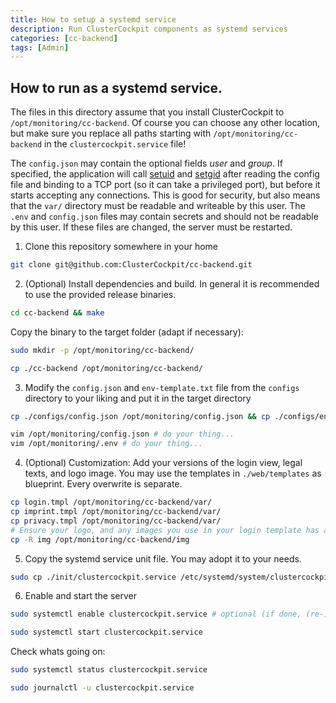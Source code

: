 ```yaml
---
title: How to setup a systemd service
description: Run ClusterCockpit components as systemd services
categories: [cc-backend]
tags: [Admin]
---
```

## How to run as a systemd service.

The files in this directory assume that you install ClusterCockpit to
`/opt/monitoring/cc-backend`.
Of course you can choose any other location, but make sure you replace all paths
starting with `/opt/monitoring/cc-backend` in the `clustercockpit.service` file!

The `config.json` may contain the optional fields *user* and *group*. If
specified, the application will call
[setuid](https://man7.org/linux/man-pages/man2/setuid.2.html) and
[setgid](https://man7.org/linux/man-pages/man2/setgid.2.html) after reading the
config file and binding to a TCP port (so it can take a privileged port), but
before it starts accepting any connections. This is good for security, but also
means that the `var/` directory must be readable and writeable by this user.
The `.env` and `config.json` files may contain secrets and should not be
readable by this user. If these files are changed, the server must be restarted.

1. Clone this repository somewhere in your home
```sh
git clone git@github.com:ClusterCockpit/cc-backend.git
```

2. (Optional) Install dependencies and build. In general it is recommended to use the provided release binaries.
```sh
cd cc-backend && make
```
Copy the binary to the target folder (adapt if necessary):
```sh
sudo mkdir -p /opt/monitoring/cc-backend/
```
```sh
cp ./cc-backend /opt/monitoring/cc-backend/
```

3. Modify the `config.json` and `env-template.txt` file from the `configs` directory to your liking and put it in the target directory
```sh
cp ./configs/config.json /opt/monitoring/config.json && cp ./configs/env-template.txt /opt/monitoring/.env
```
```sh
vim /opt/monitoring/config.json # do your thing...
vim /opt/monitoring/.env # do your thing...
```

4. (Optional) Customization: Add your versions of the login view, legal texts,
   and logo image. You may use the templates in `./web/templates` as blueprint. Every overwrite is separate.
```sh
cp login.tmpl /opt/monitoring/cc-backend/var/
cp imprint.tmpl /opt/monitoring/cc-backend/var/
cp privacy.tmpl /opt/monitoring/cc-backend/var/
# Ensure your logo, and any images you use in your login template has a suitable size.
cp -R img /opt/monitoring/cc-backend/img
```

5. Copy the systemd service unit file. You may adopt it to your needs.
```sh
sudo cp ./init/clustercockpit.service /etc/systemd/system/clustercockpit.service
```

6. Enable and start the server
```sh
sudo systemctl enable clustercockpit.service # optional (if done, (re-)starts automatically)
```
```sh
sudo systemctl start clustercockpit.service
```

Check whats going on:
```sh
sudo systemctl status clustercockpit.service
```
```sh
sudo journalctl -u clustercockpit.service
```

